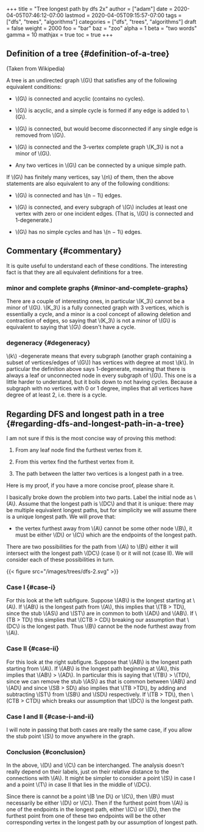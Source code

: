 +++
title = "Tree longest path by dfs 2x"
author = ["adam"]
date = 2020-04-05T07:46:12-07:00
lastmod = 2020-04-05T09:15:57-07:00
tags = ["dfs", "trees", "algorithms"]
categories = ["dfs", "trees", "algorithms"]
draft = false
weight = 2000
foo = "bar"
baz = "zoo"
alpha = 1
beta = "two words"
gamma = 10
mathjax = true
toc = true
+++

## Definition of a tree {#definition-of-a-tree}

(Taken from Wikipedia)

A tree is an undirected graph \\(G\\) that satisfies any of the following equivalent
conditions:

-   \\(G\\) is connected and acyclic (contains no cycles).

-   \\(G\\) is acyclic, and a simple cycle is formed if any edge is added to \\(G\\).

-   \\(G\\) is connected, but would become disconnected if any single edge is removed
    from \\(G\\).

-   \\(G\\) is connected and the 3-vertex complete graph \\(K\_3\\) is not a minor of \\(G\\).

-   Any two vertices in \\(G\\) can be connected by a unique simple path.

If \\(G\\) has finitely many vertices, say \\(n\\) of them, then the above statements
are also equivalent to any of the following conditions:

-   \\(G\\) is connected and has \\(n − 1\\) edges.

-   \\(G\\) is connected, and every subgraph of \\(G\\) includes at least one vertex with
    zero or one incident edges. (That is, \\(G\\) is connected and 1-degenerate.)

-   \\(G\\) has no simple cycles and has \\(n − 1\\) edges.


## Commentary {#commentary}

It is quite useful to understand each of these conditions.  The interesting fact
is that they are all equivalent definitions for a tree.


### minor and complete graphs {#minor-and-complete-graphs}

There are a couple of interesting ones, in particular \\(K\_3\\) cannot be a minor of
\\(G\\). \\(K\_3\\) is a fully connected graph with 3 vertices, which is essentially a
cycle, and a minor is a cool concept of allowing deletion and contraction of
edges, so saying that \\(K\_3\\) is not a minor of \\(G\\) is equivalent to saying that
\\(G\\) doesn't have a cycle.


### degeneracy {#degeneracy}

\\(k\\) -degenerate means that every subgraph (another graph containing a subset of
vertices/edges of \\(G\\)) has vertices with degree at most \\(k\\). In particular the
definition above says 1-degenerate, meaning that there is always a leaf or
unconnected node in every subgraph of \\(G\\). This one is a little harder to
understand, but it boils down to not having cycles. Because a subgraph with no
vertices with 0 or 1 degree, implies that all vertices have degree of at least
2, i.e. there is a cycle.


## Regarding DFS and longest path in a tree {#regarding-dfs-and-longest-path-in-a-tree}

I am not sure if this is the most concise way of proving this method:

1.  From any leaf node find the furthest vertex from it.

2.  From this vertex find the furthest vertex from it.

3.  The path between the latter two vertices is a longest path in a tree.

Here is my proof, if you have a more concise proof, please share it.

I basically broke down the problem into two parts. Label the initial node as
\\(A\\). Assume that the longest path is \\(DC\\) and that it is unique: there may be
multiple equivalent longest paths, but for simplicity we will assume there is a
unique longest path. We will prove that:

-   the vertex furthest away from \\(A\\) cannot be some other node \\(B\\), it must be
    either \\(D\\) or \\(C\\) which are the endpoints of the longest path.

There are two possibilities for the path from \\(A\\) to \\(B\\) either it will
intersect with the longest path \\(DC\\) (case I) or it will not (case II). We will
consider each of these possibilities in turn.

{{< figure src="/images/trees/dfs-2.svg" >}}


### Case I {#case-i}

For this look at the left subfigure.  Suppose \\(AB\\) is the longest starting
at \\(A\\).  If \\(AB\\) is the longest path from \\(A\\), this implies that \\(TB > TD\\),
since the stub \\(AS\\) and \\(ST\\) are in common to both \\(AD\\) and \\(AB\\).  If \\(TB >
TD\\) this simplies that \\(CTB > CD\\) breaking our assumption that \\(DC\\) is the
longest path.  Thus \\(B\\) cannot be the node furthest away from \\(A\\).


### Case II {#case-ii}

For this look at the right subfigure. Suppose that \\(AB\\) is the longest path
starting from \\(A\\). If \\(AB\\) is the longest path beginning at \\(A\\), this implies
that \\(AB\\) > \\(AD\\). In particular this is saying that \\(TB\\) > \\(TD\\), since we can
remove the stub \\(AS\\) as that is common between \\(AB\\) and \\(AD\\) and since \\(SB > SD\\)
also implies that \\(TB >TD\\), by adding and subtracting \\(ST\\) from \\(SB\\) and \\(SD\\)
respectively.  If \\(TB > TD\\), then \\(CTB > CTD\\) which breaks our assumption that
\\(DC\\) is the longest path.


### Case I and II {#case-i-and-ii}

I will note in passing that both cases are really the same case, if you allow
the stub point \\(S\\) to move anywhere in the graph.


### Conclusion {#conclusion}

In the above, \\(D\\) and \\(C\\) can be interchanged. The analysis doesn't really
depend on their labels, just on their relative distance to the connections with
\\(A\\). It might be simpler to consider a point \\(S\\) in case I and a point \\(T\\) in
case II that lies in the middle of \\(DC\\).

Since there is cannot be a point \\(B \ne D\\) or \\(C\\), then \\(B\\) must necessarily be
either \\(D\\) or \\(C\\). Then if the furthest point from \\(A\\) is one of the endpoints
in the longest path, either \\(C\\) or \\(D\\), then the furthest point from one of
these two endpoints will be the other corresponding vertex in the longest path
by our assumption of longest path.

